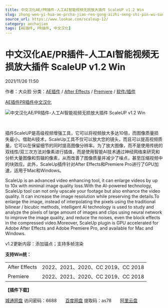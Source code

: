 ```yaml
---
title: 中文汉化AE/PR插件-人工AI智能视频无损放大插件 ScaleUP v1.2 Win
slug: zhong-wen-yi-hua-ae-prcha-jian-ren-gong-aizhi-neng-shi-pin-wu-sun-fang-da-cha-jian-scaleup-v1-2-win
source_url: https://www.lookae.com/scaleup-12/
category: aechajian
tags: [AE插件, PR插件, 中文汉化]
---
```

# 中文汉化AE/PR插件-人工AI智能视频无损放大插件 ScaleUP v1.2 Win

2021/11/26 11:50

作者：大众脸
分类：[AE插件](https://www.lookae.com/after-effects/aechajian/) / [After Effects](https://www.lookae.com/after-effects/) / [Premiere](https://www.lookae.com/qitarjcj/premierezy/) / [软件/插件](https://www.lookae.com/qitarjcj/)

[AE插件](https://www.lookae.com/tag/ae%e6%8f%92%e4%bb%b6/)[PR插件](https://www.lookae.com/tag/pr%e6%8f%92%e4%bb%b6/)[中文汉化](https://www.lookae.com/tag/%e4%b8%ad%e6%96%87%e6%b1%89%e5%8c%96/)

![中文汉化AE/PR插件-人工AI智能视频无损放大插件 ScaleUP v1.2 Win](https://www.lookae.com/wp-content/uploads/2020/11/ScaleUp.jpg "中文汉化AE/PR插件-人工AI智能视频无损放大插件 ScaleUP v1.2 Win-LookAE.com")

[﻿﻿﻿](https://cloud.video.taobao.com//play/u/705956171/p/1/e/6/t/1/287454578393.mp4)

插件ScaleUP是高级视频增强工具，它可以将视频放大多达10倍，而图像质量损失最小。借助AI技术，ScaleUp工具不仅可以放大您的镜头，而且可以提高视频质量。它可以在保留细节的同时提高图像分辨率。为了放大图像，而不是使用传统的双线性/双三次方法对像素进行插值，而是使用智能AI技术通过神经网络来研究和分析大量图像和剪辑的像素，从而改善了图像质量并减少了噪点，甚至压缩视频中的块效应。此外，ScaleUp插件针对After Effects和Premiere Pro进行了GPU加速，适用于Mac和Windows。

ScaleUp is an advanced video enhancing tool, it can enlarge videos by up to 10x with minimal image quality loss.With the AI-powered technology, ScaleUp tool can not only upscale your footage but also enhance the video quality. It can increase the image resolution while preserving the details.To enlarge the image, instead of interpolating the pixels using the traditional bilinear / bicubic methods, intelligent AI technology is used to study and analyze the pixels of large amount of images and clips using neural network to improve the image quality, and reduce the noises, even the block effects in the compressed video.Moreover, ScaleUp plugin is GPU accelerated for Adobe After Effects and Adobe Premiere Pro, and available for Mac and Windows.

v1.2更新内容：添加锚点；支持多帧渲染

**支持Win统：**

|  |  |
| --- | --- |
| After Effects | 2022、2021、2020、CC 2019、CC 2018 |
| Premiere | 2022、2021、2020、CC 2019、CC 2018 |

**【插件下载】**

[城通网盘](https://url62.ctfile.com/f/680462-522176815-98f0c4) 访问密码：6688       [百度网盘](https://pan.baidu.com/s/1WwVvKOr-n8GawZGscgo7uw) 提取码：as78       [阿里云盘](https://www.aliyundrive.com/s/hCqaLz76Vef)
